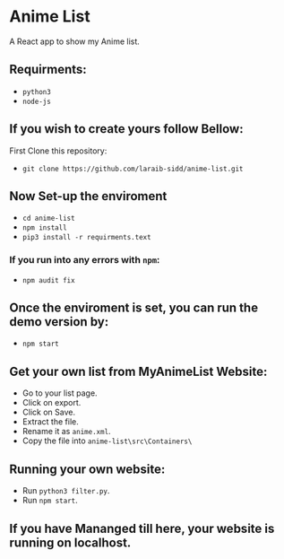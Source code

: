 # Anime List
A React app to show my Anime list.

## Requirments:
* `python3`
* `node-js`

## If you wish to create yours follow Bellow:
First Clone this repository:
* `git clone https://github.com/laraib-sidd/anime-list.git`

## Now Set-up the enviroment
* `cd anime-list`
* `npm install`
* `pip3 install -r requirments.text`
### If you run into any errors with `npm`:
* `npm audit fix`

## Once the enviroment is set, you can run the demo version by:
* `npm start`

## Get your own list from MyAnimeList Website:
* Go to your list page.
* Click on export.
* Click on Save.
* Extract the file.
* Rename it as `anime.xml`.
* Copy the file into `anime-list\src\Containers\`

## Running your own website:
* Run `python3 filter.py`.
* Run `npm start`.

## If you have Mananged till here, your website is running on localhost.

